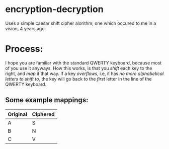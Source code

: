 # encryption-decryption
Uses a simple caesar shift cipher alorithm; one which occured to me in a vision, 4 years ago.


# Process:
I hope you are familiar with the standard QWERTY keyboard, because most of you use it anyways. 
How this works, is that you *shift* each key to the right, and *map* it that way. If a key *overflows*, i.e, it has *no more alphabetical letters to shift to*, the key will go back to the *first* letter in the line of the QWERTY keyboard.
## Some example mappings:
| Original   | Ciphered   |
|------------|------------|
|A|S|
|B |N |
|C|V|

